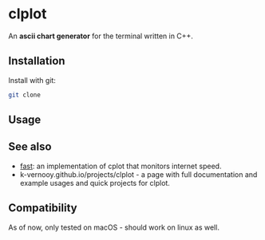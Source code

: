 # clplot
An **ascii chart generator** for the terminal written in C++.


## Installation

Install with git:
```bash
git clone 
```

## Usage

<!-- ### Options
| Flag  | Description |   Example  |  Default | Optional |
| ----- | ----------- | ---------- | -------- | -----|
| -d    | Specify data for the chart. Must be in format `[num1, num2, numN]`  | `-d [1,5.1,3,4]`  | None |  Required |
| -t    | Specify the chart type (line, bar, )  |  `-t bar`      |  `line` | Optional |
| -c    | Change the color of the chart content  |  `-c blue; -c 41`      |  `white` | Optional |
| -h    | Change the height of the chart (in lines)  |  `-h 14`      |  Terminal height | Optional |
| -w    | Change the width of the chart (in columns)  |  `-w 20`      |  Terminal width | Optional |
| -p    | Specify the coordinate for the top left corner of the chart.  |  `-p 5,6`      |  0,0  | Optional |
| --dc    | Nothing yet  |  N/A      |  N/A  | Optional | -->

## See also

- [fast](github.com/k-vernooy/fast): an implementation of cplot that monitors internet speed.
- k-vernooy.github.io/projects/clplot - a page with full documentation and example usages and quick projects for clplot.

## Compatibility

As of now, only tested on macOS - should work on linux as well.